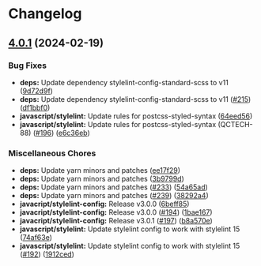 # Changelog

## [4.0.1](https://github.com/kronostechnologies/standards/compare/stylelint-config-v4.0.0...stylelint-config-v4.0.1) (2024-02-19)


### Bug Fixes

* **deps:** Update dependency stylelint-config-standard-scss to v11 ([9d72d9f](https://github.com/kronostechnologies/standards/commit/9d72d9f64ceb47e7e3f5385c128d2661e53dc811))
* **deps:** Update dependency stylelint-config-standard-scss to v11 ([#215](https://github.com/kronostechnologies/standards/issues/215)) ([df1bbf0](https://github.com/kronostechnologies/standards/commit/df1bbf080f2924d6a053e2e36216597c099d342c))
* **javascript/stylelint:** Update rules for postcss-styled-syntax ([64eed56](https://github.com/kronostechnologies/standards/commit/64eed56415f360c88fe4044a43f2b030ca806ac3))
* **javascript/stylelint:** Update rules for postcss-styled-syntax (QCTECH-88) ([#196](https://github.com/kronostechnologies/standards/issues/196)) ([e6c36eb](https://github.com/kronostechnologies/standards/commit/e6c36ebe3776eb333ea6dfa26259088f4f633754))


### Miscellaneous Chores

* **deps:** Update yarn minors and patches ([ee17f29](https://github.com/kronostechnologies/standards/commit/ee17f29415310dbd38fd206b0f167f86acb6341d))
* **deps:** Update yarn minors and patches ([3b9799d](https://github.com/kronostechnologies/standards/commit/3b9799d1d4cbbaba73cecc9428f5ff2c87afbc35))
* **deps:** Update yarn minors and patches ([#233](https://github.com/kronostechnologies/standards/issues/233)) ([54a65ad](https://github.com/kronostechnologies/standards/commit/54a65ade9b99078239c06e0baee823429ca4625f))
* **deps:** Update yarn minors and patches ([#239](https://github.com/kronostechnologies/standards/issues/239)) ([38292a4](https://github.com/kronostechnologies/standards/commit/38292a4930487eaf66a99183d8a8488d7f16b5f8))
* **javacript/stylelint-config:** Release v3.0.0 ([6beff85](https://github.com/kronostechnologies/standards/commit/6beff8501b7caff64d2a7b0e5c96bc6c7a321699))
* **javacript/stylelint-config:** Release v3.0.0 ([#194](https://github.com/kronostechnologies/standards/issues/194)) ([1bae167](https://github.com/kronostechnologies/standards/commit/1bae167dab13f54329be870ecb3fc525ecbc78ef))
* **javacript/stylelint-config:** Release v3.0.1 ([#197](https://github.com/kronostechnologies/standards/issues/197)) ([b8a570e](https://github.com/kronostechnologies/standards/commit/b8a570eb170c57132fd50bdce619c3e3eb5c631d))
* **javascript/stylelint:** Update stylelint config to work with stylelint 15 ([74af63e](https://github.com/kronostechnologies/standards/commit/74af63eae81047c9bd2ed988a2858b21e74427e1))
* **javascript/stylelint:** Update stylelint config to work with stylelint 15 ([#192](https://github.com/kronostechnologies/standards/issues/192)) ([1912ced](https://github.com/kronostechnologies/standards/commit/1912cedc0474a4ef28a701f80c5f67e994ac670b))
